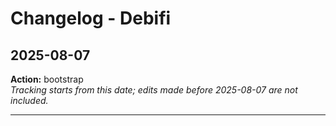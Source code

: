 # Changelog - Debifi

## 2025-08-07
**Action:** bootstrap  
*Tracking starts from this date; edits made before 2025-08-07 are not included.*

---
